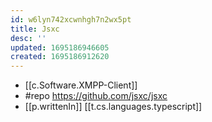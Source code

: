 ```yaml
---
id: w6lyn742xcwnhgh7n2wx5pt
title: Jsxc
desc: ''
updated: 1695186946605
created: 1695186912620
---
```


- [[c.Software.XMPP-Client]]
- #repo https://github.com/jsxc/jsxc
- [[p.writtenIn]] [[t.cs.languages.typescript]]